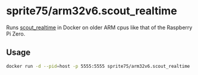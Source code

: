 # sprite75/arm32v6.scout_realtime
Runs [scout_realtime](https://scoutapp.github.io/scout_realtime/) in Docker on older ARM cpus like that of the Raspberry Pi Zero.

## Usage
```bash
docker run -d --pid=host -p 5555:5555 sprite75/arm32v6.scout_realtime
```
